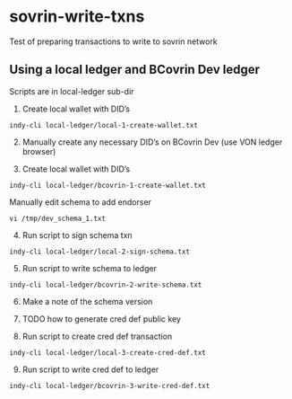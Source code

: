 # sovrin-write-txns
Test of preparing transactions to write to sovrin network

## Using a local ledger and BCovrin Dev ledger

Scripts are in local-ledger sub-dir

1. Create local wallet with DID’s

```
indy-cli local-ledger/local-1-create-wallet.txt
```

2. Manually create any necessary DID’s on BCovrin Dev
   (use VON ledger browser)

3. Create local wallet with DID’s

```
indy-cli local-ledger/bcovrin-1-create-wallet.txt
```

   Manually edit schema to add endorser

```
vi /tmp/dev_schema_1.txt
```

4. Run script to sign schema txn

```
indy-cli local-ledger/local-2-sign-schema.txt
```

5. Run script to write schema to ledger

```
indy-cli local-ledger/bcovrin-2-write-schema.txt
```

6. Make a note of the schema version

7. TODO how to generate cred def public key

8. Run script to create cred def transaction

```
indy-cli local-ledger/local-3-create-cred-def.txt
```

9. Run script to write cred def to ledger

```
indy-cli local-ledger/bcovrin-3-write-cred-def.txt
```
